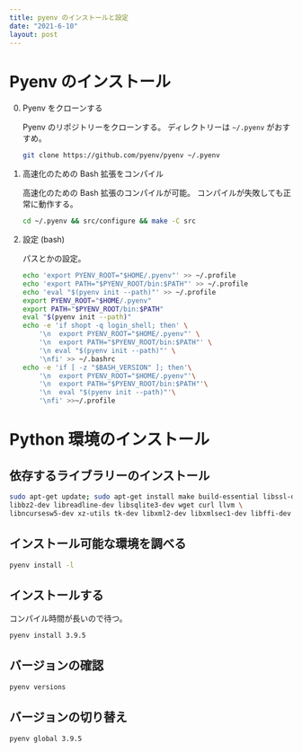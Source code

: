 ```yaml
---
title: pyenv のインストールと設定
date: "2021-6-10"
layout: post
---
```


# Pyenv のインストール
0. Pyenv をクローンする

    Pyenv のリポジトリーをクローンする。
    ディレクトリーは `~/.pyenv` がおすすめ。

    ```sh
    git clone https://github.com/pyenv/pyenv ~/.pyenv
    ```

0. 高速化のための Bash 拡張をコンパイル

    高速化のための Bash 拡張のコンパイルが可能。
    コンパイルが失敗しても正常に動作する。

    ```sh
    cd ~/.pyenv && src/configure && make -C src
    ```

0. 設定 (bash)

    パスとかの設定。

    ```sh
    echo 'export PYENV_ROOT="$HOME/.pyenv"' >> ~/.profile
    echo 'export PATH="$PYENV_ROOT/bin:$PATH"' >> ~/.profile
    echo 'eval "$(pyenv init --path)"' >> ~/.profile
    export PYENV_ROOT="$HOME/.pyenv"
    export PATH="$PYENV_ROOT/bin:$PATH"
    eval "$(pyenv init --path)"
    echo -e 'if shopt -q login_shell; then' \
        '\n  export PYENV_ROOT="$HOME/.pyenv"' \
        '\n  export PATH="$PYENV_ROOT/bin:$PATH"' \
        '\n eval "$(pyenv init --path)"' \
        '\nfi' >> ~/.bashrc
    echo -e 'if [ -z "$BASH_VERSION" ]; then'\
        '\n  export PYENV_ROOT="$HOME/.pyenv"'\
        '\n  export PATH="$PYENV_ROOT/bin:$PATH"'\
        '\n  eval "$(pyenv init --path)"'\
        '\nfi' >>~/.profile
    ```

# Python 環境のインストール

## 依存するライブラリーのインストール
```sh
sudo apt-get update; sudo apt-get install make build-essential libssl-dev zlib1g-dev \
libbz2-dev libreadline-dev libsqlite3-dev wget curl llvm \
libncursesw5-dev xz-utils tk-dev libxml2-dev libxmlsec1-dev libffi-dev liblzma-dev -y
```

## インストール可能な環境を調べる
```sh
pyenv install -l
```

## インストールする

コンパイル時間が長いので待つ。

```sh
pyenv install 3.9.5
```

## バージョンの確認
```sh
pyenv versions
```

## バージョンの切り替え
```sh 
pyenv global 3.9.5
```